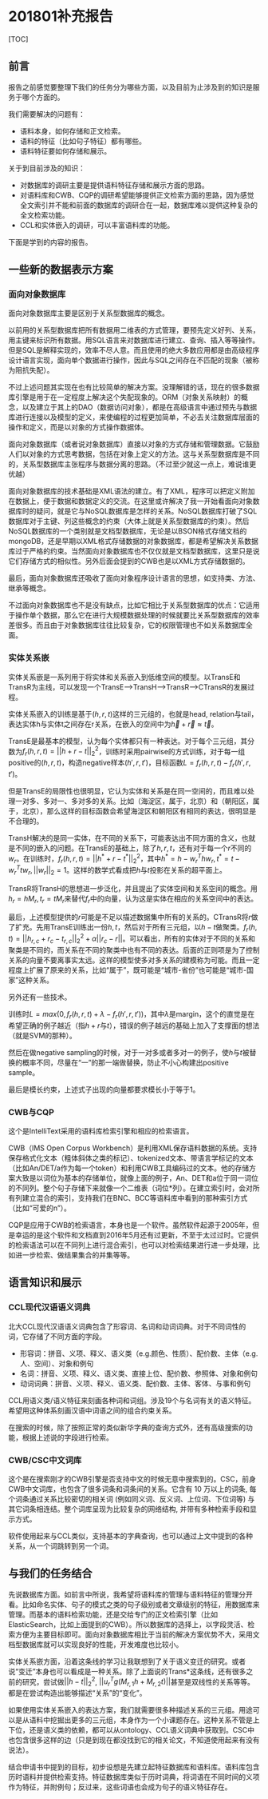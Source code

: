 # 201801补充报告

[TOC]

## 前言

报告之前感觉要整理下我们的任务分为哪些方面，以及目前为止涉及到的知识是服务于哪个方面的。

我们需要解决的问题有：

* 语料本身，如何存储和正文检索。
* 语料的特征（比如句子特征）都有哪些。
* 语料特征要如何存储和展示。

关于到目前涉及的知识：

* 对数据库的调研主要是提供语料特征存储和展示方面的思路。
* 对语料库和CWB、CQP的调研希望能够提供正文检索方面的思路，因为感觉全文索引并不能和前面的数据库的调研合在一起，数据库难以提供这种复杂的全文检索功能。
* CCL和实体嵌入的调研，可以丰富语料库的功能。

下面是学到的内容的报告。

## 一些新的数据表示方案

### 面向对象数据库

面向对象数据库主要是区别于关系型数据库的概念。

以前用的关系型数据库把所有数据用二维表的方式管理，要预先定义好列、关系，用主键来标识所有数据。用SQL语言来对数据库进行建立、查询、插入等等操作。但是SQL是解释实现的，效率不尽人意。而且使用的绝大多数应用都是由高级程序设计语言实现，面向单个数据进行操作，因此与SQL之间存在不匹配的现象（被称为阻抗失配）。

不过上述问题其实现在也有比较简单的解决方案。没理解错的话，现在的很多数据库引擎是用于在一定程度上解决这个失配现象的。ORM（对象关系映射）的概念，以及建立于其上的DAO（数据访问对象），都是在高级语言中通过预先与数据库进行连接以及模型的定义，来使编程的过程更加简单，不必去关注数据库层面的操作和定义，而是以对象的方式操作数据体。

面向对象数据库（或者说对象数据库）直接以对象的方式存储和管理数据。它鼓励人们以对象的方式思考数据，包括在对象上定义的方法。这与关系型数据库是不同的，关系型数据库主张程序与数据分离的思路。（不过至少就这一点上，难说谁更优越）

面向对象数据库的技术基础是XML语法的建立。有了XML，程序可以把定义附加在数据上，便于数据和数据定义的交流。在这里或许解决了我一开始看面向对象数据库时的疑问，就是它与NoSQL数据库是怎样的关系。NoSQL数据库打破了SQL数据库对于主键、列这些概念的约束（大体上就是关系型数据库的约束）。然后NoSQL数据库的一个类别就是文档型数据库，无论是以BSON格式存储文档的mongoDB，还是早期以XML格式存储数据的对象数据库，都是希望解决关系数据库过于严格的约束。当然面向对象数据库也不仅仅就是文档型数据库，这里只是说它们存储方式的相似性。另外后面会提到的CWB也是以XML方式存储数据的。

最后，面向对象数据库还吸收了面向对象程序设计语言的思想，如支持类、方法、继承等概念。

不过面向对象数据库也不是没有缺点，比如它相比于关系型数据库的优点：它适用于操作单个数据，那么它在进行大规模数据处理的时候就要比关系型数据库的效率差很多。而且由于对象数据库往往比较复杂，它的权限管理也不如关系数据库全面。

### 实体关系嵌

实体关系嵌是一系列用于将实体和关系嵌入到低维空间的模型。以TransE和TransR为主线，可以发现一个TransE—>TransH—>TransR—>CTransR的发展过程。

实体关系嵌入的训练是基于$(h, r, t)$这样的三元组的，也就是head, relation与tail，表达实体h与实体t之间存在r关系，在嵌入的空间中为$\vec h + \vec r \approx \vec t$。

TransE是最基本的模型，认为每个实体都只有一种表达。对于每个三元组，其分数为$f_r(h, r, t)=||h+r-t||^2_2$，训练时采用pairwise的方式训练，对于每一组positive的$(h,r,t)$，构造negative样本$(h',r,t')$，目标函数$L=f_r(h,r,t)-f_r(h',r,t')$。

但是TransE的局限性也很明显，它认为实体和关系是在同一空间的，而且难以处理一对多、多对一、多对多的关系。比如（海淀区，属于，北京）和（朝阳区，属于，北京），那么这样的目标函数会希望海淀区和朝阳区有相同的表达，很明显是不合理的。

TransH解决的是同一实体，在不同的关系下，可能表达出不同方面的含义，也就是不同的嵌入的问题。在TransE的基础上，除了$h,r,t$，还有对于每一个$r$不同的$w_r$。在训练时，$f_r(h,r,t)=||h^*+r-t^*||^2_2$，其中$h^*=h-w_r^Thw_r,t^*=t-w_r^Ttw_r,||w_r||_2=1$。这样的数学式看成把$h$与$t$投影在关系的超平面上。

TransR将TransH的思想进一步泛化，并且提出了实体空间和关系空间的概念。用$h_r=hM_r,t_r=tM_r$来替代$f_r$中的向量，认为这是实体在相应的关系空间中的表达。

最后，上述模型提供的$r$可能是不足以描述数据集中所有的关系的。CTransR将$r$做了扩充。先用TransE训练出一份$h,t$，然后对于所有三元组，以$h-t$做聚类。$f_r(h,t)=||h_{r,c}+r_{c}-t_{r,c}||^2_2+\alpha||r_c-r||$。可以看出，所有的实体对于不同的关系和聚类是不同的，而关系在不同的聚类中也有不同的表达。后面的正则项是为了控制关系的向量不要离事实太远。这样的模型使多对多关系的建模称为可能。而且一定程度上扩展了原来的关系，比如“属于”，既可能是“城市-省份”也可能是“城市-国家”这种关系。

另外还有一些技术。

训练时$L=max(0,f_r(h,r,t)+\lambda-f_r(h',r,t'))$，其中$\lambda$是margin，这个的直觉是在希望正确的例子越近（指$h+r$与$t$），错误的例子越远的基础上加入了支撑面的想法（就是SVM的那种）。

然后在做negative sampling的时候，对于一对多或者多对一的例子，使$h$与$t$被替换的概率不同，尽量在“一”的那一端做替换，防止不小心构建出positive sample。

最后是模长约束，上述式子出现的向量都要求模长小于等于1。

### CWB与CQP

这个是IntelliText采用的语料库检索引擎和相应的检索语言。

CWB（IMS Open Corpus Workbench）是利用XML保存语料数据的系统。支持保存格式化文本（粗体斜体之类的标记）、tokenized文本、带语言学标记的文本（比如An/DET/a作为每一个token）和利用CWB工具编码过的文本。他的存储方案大致是以词位为基本的存储单位，就像上面的例子，An、DET和a位于同一词位的不同列。整个句子存储下来就像一个二维表（词位*列）。在建立索引时，会对所有列建立混合的索引，支持我们在BNC、BCC等语料库中看到的那种索引方式（比如“可爱的n”）。

CQP是应用于CWB的检索语言，本身也是一个软件。虽然软件起源于2005年，但是幸运的是这个软件和文档直到2016年5月还有过更新，不至于太过过时。它提供的检索语法可以在不同列上进行混合索引，也可以对检索结果进行进一步处理，比如进一步检索、做结果集合的并集等等。

## 语言知识和展示

### CCL现代汉语语义词典

 北大CCL现代汉语语义词典包含了形容词、名词和动词词典。对于不同词性的词，它存储了不同方面的字段。

* 形容词：拼音、义项、释义、语义类（e.g.颜色、性质）、配价数、主体（e.g.人、空间）、对象和例句
* 名词：拼音、义项、释义、语义类、直接上位、配价数、参照体、对象和例句
* 动词词典：拼音、义项、释义、语义类、配价数、主体、客体、与事和例句

CCL用语义类/语义特征来刻画各种词和词组。涉及19个与名词有关的语义特征。希望用这种体系刻画汉语中词语之间的组合约束关系。

在搜索的时候，除了按照正常的类似新华字典的查询方式外，还有高级搜索的功能，根据上述说的字段进行检索。

### CWB/CSC中文词库

这个是在搜索刚才的CWB引擎是否支持中文的时候无意中搜索到的。CSC，前身CWB中文词库，也包含了很多词条和词条间的关系。它含有 10 万以上的词条, 每个词条通过关系比较密切的相关词 (例如同义词、反义词、上位词、下位词等) 与其它词条相连结。整个词库呈现为比较复杂的网络结构, 并带有多种检索手段和显示方式。

软件使用起来与CCL类似，支持基本的字典查询，也可以通过上文中提到的各种关系，从一个词跳转到另一个词。

## 与我们的任务结合

先说数据库方面。如前言中所说，我希望将语料库的管理与语料特征的管理分开看。比如命名实体、句子的模式之类的句子级别或者文章级别的特征，用数据库来管理。而基本的语料检索功能，还是交给专门的正文检索引擎（比如ElasticSearch，比如上面提到的CWB）。所以数据库的选择上，以字段灵活、检索方便为主要目标即可。面向对象数据库相比于当前的解决方案优势不大，采用文档型数据库就可以实现良好的性能，开发难度也比较小。

实体关系嵌方面，沿着这条线的学习让我联想到了关于语义变迁的研究。或者说“变迁”本身也可以看成是一种关系。除了上面说的Trans*这条线，还有很多之前的研究，尝试做$||h-t||^2_2$, $||u_r^Tg(M_{r,1}h+M_{r,2}t)||$甚至是双线性的关系等等。都是在尝试构造出能够描述“关系”的“变化”。

如果使用实体关系嵌入的表达方案，我们就需要很多种描述关系的三元组。用途可以是从语料中挖掘出更多的三元组，本身作为一个小课题存在。这种关系不管是上下位，还是语义类的依赖，都可以从ontology、CCL语义词典中获取到。CSC中也包含很多这样的边（只是到现在都没找到它的相关论文，不知道使用起来有没有说法）。

结合申请书中提到的目标，初步设想是先建立起特征数据库和语料库。语料库包含历时语料并提供检索支持。特征数据库类似于历时词典，将词语在不同时间的义项作为特征，并附例句；反过来，这些词语也会成为句子的语义特征存在。